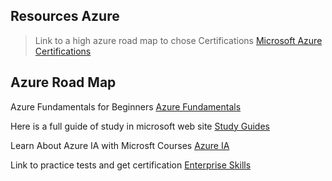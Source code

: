 ## Resources Azure

> Link to a high azure road map to chose Certifications [Microsoft Azure Certifications](https://query.prod.cms.rt.microsoft.com/cms/api/am/binary/RE4wyqh)


## Azure Road Map 

Azure Fundamentals for Beginners [Azure Fundamentals](https://learn.microsoft.com/pt-br/certifications/azure-fundamentals/?WT.mc_id=Azure_BoM-wwl)

Here is a full guide of study in microsoft web site [Study Guides](https://learn.microsoft.com/pt-br/certifications/resources/study-guides/AI-900)

Learn About Azure IA with Microsft Courses [Azure IA](https://learn.microsoft.com/en-us/training/browse/?roles=ai-engineer&resource_type=learning%20path&wt.mc_id=esi_lxp_webpage_wwl)

Link to practice tests and get certification [Enterprise Skills](https://esi.microsoft.com/getcertification)
